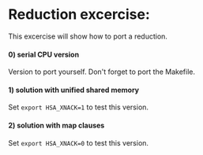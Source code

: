 # Reduction excercise:
This excercise will show how to port a reduction.

#### 0) serial CPU version 
Version to port yourself. Don't forget to port the Makefile.

#### 1) solution with unified shared memory
Set 
```export HSA_XNACK=1```
to test this version.

#### 2) solution with map clauses
Set 
```export HSA_XNACK=0```
to test this version.
